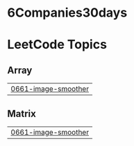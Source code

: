 # 6Companies30days
<!---LeetCode Topics Start-->
# LeetCode Topics
## Array
|  |
| ------- |
| [0661-image-smoother](https://github.com/Sameer-Kadu/6Companies30days/tree/master/0661-image-smoother) |
## Matrix
|  |
| ------- |
| [0661-image-smoother](https://github.com/Sameer-Kadu/6Companies30days/tree/master/0661-image-smoother) |
<!---LeetCode Topics End-->
